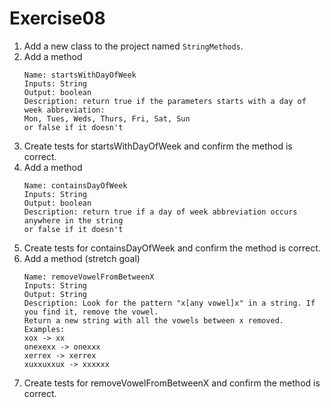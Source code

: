 # Exercise08

1. Add a new class to the project named `StringMethods`.
2. Add a method
    ```
    Name: startsWithDayOfWeek
    Inputs: String
    Output: boolean
    Description: return true if the parameters starts with a day of week abbreviation:
    Mon, Tues, Weds, Thurs, Fri, Sat, Sun
    or false if it doesn't
    ```
3. Create tests for startsWithDayOfWeek and confirm the method is correct.
4. Add a method
    ```
    Name: containsDayOfWeek
    Inputs: String
    Output: boolean
    Description: return true if a day of week abbreviation occurs anywhere in the string
    or false if it doesn't
    ```
5. Create tests for containsDayOfWeek and confirm the method is correct.
6. Add a method (stretch goal)
    ```
    Name: removeVowelFromBetweenX
    Inputs: String
    Output: String
    Description: Look for the pattern "x[any vowel]x" in a string. If you find it, remove the vowel.
    Return a new string with all the vowels between x removed.
    Examples:
    xox -> xx
    onexexx -> onexxx
    xerrex -> xerrex
    xuxxuxxux -> xxxxxx
    ```
 7. Create tests for removeVowelFromBetweenX and confirm the method is correct.